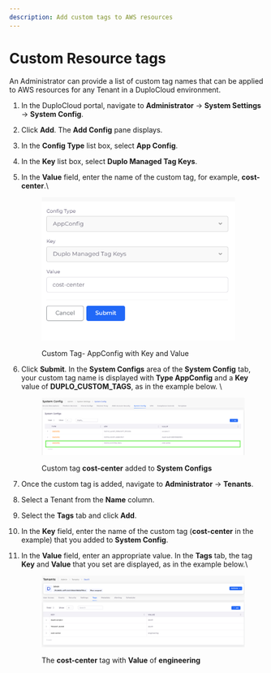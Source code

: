 ```yaml
---
description: Add custom tags to AWS resources
---
```


# Custom Resource tags

An Administrator can provide a list of custom tag names that can be applied to AWS resources for any Tenant in a DuploCloud environment.&#x20;

1. In the DuploCloud portal, navigate to **Administrator** -> **System Settings** -> **System Config**.&#x20;
2. Click **Add**. The **Add Config** pane displays.
3. In the **Config Type** list box, select **App Config**.
4. In the **Key** list box, select **Duplo Managed Tag Keys**.
5.  In the **Value** field, enter the name of the custom tag, for example, **cost-center**.\


    <div align="left"><figure><img src="../../.gitbook/assets/image (14).png" alt="" width="381"><figcaption><p>Custom Tag- AppConfig with Key and Value</p></figcaption></figure></div>


6.  Click **Submit**. In the **System Configs** area of the **System Config** tab, your custom tag name is displayed with **Type AppConfig** and a **Key** value of **DUPLO\_CUSTOM\_TAGS**, as in the example below. \


    <figure><img src="../../.gitbook/assets/Screenshot (199).png" alt=""><figcaption><p>Custom tag <strong>cost-center</strong> added to <strong>System Configs</strong></p></figcaption></figure>
7. Once the custom tag is added, navigate to **Administrator** -> **Tenants**.&#x20;
8. Select a Tenant from the **Name** column.&#x20;
9. Select the **Tags** tab and click **Add**.
10. In the **Key** field, enter the name of the custom tag (**cost-center** in the example) that you added to **System Config**.
11. In the **Value** field, enter an appropriate value. In the **Tags** tab, the tag **Key** and **Value** that you set are displayed, as in the example below.\


    <figure><img src="../../.gitbook/assets/Screenshot (200).png" alt=""><figcaption><p>The <strong>cost-center</strong> tag with <strong>Value</strong> of <strong>engineering</strong></p></figcaption></figure>
